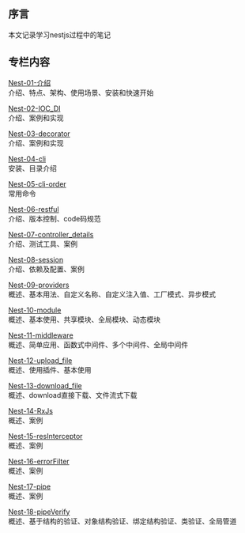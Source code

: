 
## 序言
本文记录学习nestjs过程中的笔记

## 专栏内容

[Nest-01-介绍](01-介绍.md)<br/>
介绍、特点、架构、使用场景、安装和快速开始

[Nest-02-IOC_DI](02-IOC_DI.md)<br/>
介绍、案例和实现

[Nest-03-decorator](03-decorator.md)<br/>
介绍、案例和实现

[Nest-04-cli](04-cli.md)<br/>
安装、目录介绍

[Nest-05-cli-order](05-cli-order.md)<br/>
常用命令

[Nest-06-restful](06-restful.md)<br/>
介绍、版本控制、code码规范

[Nest-07-controller_details](07-controller_detail.md)<br/>
介绍、测试工具、案例

[Nest-08-session](08-session.md)<br/>
介绍、依赖及配置、案例

[Nest-09-providers](09-providers.md)<br/>
概述、基本用法、自定义名称、自定义注入值、工厂模式、异步模式

[Nest-10-module](10-module.md)<br/>
概述、基本使用、共享模块、全局模块、动态模块

[Nest-11-middleware](11-middleware.md)<br/>
概述、简单应用、函数式中间件、多个中间件、全局中间件

[Nest-12-upload_file](12-upload_file.md)<br/>
概述、使用插件、基本使用

[Nest-13-download_file](13-download_file.md)<br/>
概述、download直接下载、文件流式下载

[Nest-14-RxJs](14-RxJs.md)<br/>
概述、案例

[Nest-15-resInterceptor](15-resInterceptor.md)<br/>
概述、案例

[Nest-16-errorFilter](16-errorFilter.md)<br/>
概述、案例

[Nest-17-pipe](17-pipe.md)<br/>
概述、案例

[Nest-18-pipeVerify](18-pipeVerify.md)<br/>
概述、基于结构的验证、对象结构验证、绑定结构验证、类验证、全局管道
